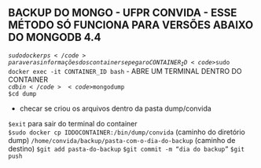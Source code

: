 ## BACKUP DO MONGO - UFPR CONVIDA - ESSE MÉTODO SÓ FUNCIONA PARA VERSÕES ABAIXO DO MONGODB 4.4
<code>$sudo docker ps</code> para ver as informações dos containers e pegar o CONTAINER_ID  
<code>$sudo docker exec -it CONTAINER_ID bash</code> - ABRE UM TERMINAL DENTRO DO CONTAINER  
<code>$cd bin</code>  
<code>$mongodump</code>  
<code>$cd dump</code>  
<ul><li>checar se criou os arquivos dentro da pasta dump/convida</li></ul>  
<code>$exit</code> para sair do terminal do container</br>
<code>$sudo docker cp IDDOCONTAINER:/bin/dump/convida</code> (caminho do diretório dump)  
<code>/home/convida/backup/pasta-com-o-dia-do-backup</code> (caminho de destino)  
<code>$git add pasta-do-backup</code>  
<code>$git commit -m “dia do backup”</code>  
<code>$git push</code>  